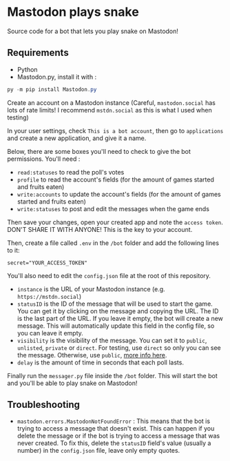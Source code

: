 # Mastodon plays snake
Source code for a bot that lets you play snake on Mastodon!

Requirements
----------------
- Python
- Mastodon.py, install it with :

```ps1
py -m pip install Mastodon.py
```

Create an account on a Mastodon instance (Careful, `mastodon.social` has lots of rate limits! I recommend `mstdn.social` as this is what I used when testing)

In your user settings, check `This is a bot account`, then go to `applications` and create a new application, and give it a name.

Below, there are some boxes you'll need to check to give the bot permissions. You'll need :

- `read:statuses` to read the poll's votes
- `profile` to read the account's fields (for the amount of games started and fruits eaten)
- `write:accounts` to update the account's fields (for the amount of games started and fruits eaten)
- `write:statuses` to post and edit the messages when the game ends

Then save your changes, open your created app and note the `access token`. DON'T SHARE IT WITH ANYONE! This is the key to your account.

Then, create a file called `.env` in the `/bot` folder and add the following lines to it:

```env
secret="YOUR_ACCESS_TOKEN"
```

You'll also need to edit the `config.json` file at the root of this repository.
- `instance` is the URL of your Mastodon instance (e.g. `https://mstdn.social`)
- `statusID` is the ID of the message that will be used to start the game. You can get it by clicking on the message and copying the URL. The ID is the last part of the URL. If you leave it empty, the bot will create a new message. This will automatically update this field in the config file, so you can leave it empty.
- `visibility` is the visibility of the message. You can set it to `public`, `unlisted`, `private` or `direct`. For testing, use `direct` so only you can see the message. Otherwise, use `public`, [more info here](https://mastodonpy.readthedocs.io/en/stable/05_statuses.html#mastodon.Mastodon.status_post).
- `delay` is the amount of time in seconds that each poll lasts.

Finally run the `messager.py` file inside the `/bot` folder. This will start the bot and you'll be able to play snake on Mastodon!

## Troubleshooting
 - `mastodon.errors.MastodonNotFoundError` : This means that the bot is trying to access a message that doesn't exist. This can happen if you delete the message or if the bot is trying to access a message that was never created. To fix this, delete the `statusID` field's value (usually a number) in the `config.json` file, leave only empty quotes.

 <a rel="me" href="https://mstdn.social/@snakebot"></a>
 <a rel="me" href="https://furries.club/@helloyanis"></a>
